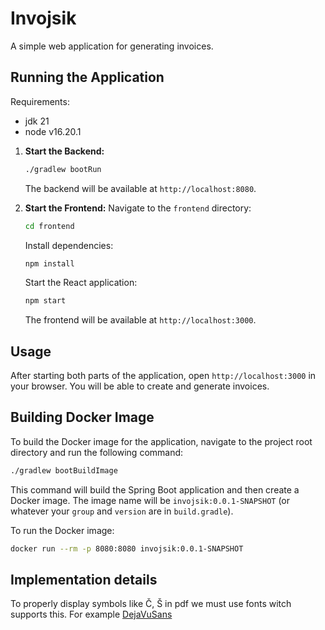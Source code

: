 # Invojsik

A simple web application for generating invoices.

## Running the Application

Requirements:
- jdk 21
- node v16.20.1

1.  **Start the Backend:**
    ```bash
    ./gradlew bootRun
    ```
    The backend will be available at `http://localhost:8080`.

2.  **Start the Frontend:**
    Navigate to the `frontend` directory:
    ```bash
    cd frontend
    ```
    Install dependencies:
    ```bash
    npm install
    ```
    Start the React application:
    ```bash
    npm start
    ```
    The frontend will be available at `http://localhost:3000`.

## Usage

After starting both parts of the application, open `http://localhost:3000` in your browser. You will be able to create and generate invoices.

## Building Docker Image

To build the Docker image for the application, navigate to the project root directory and run the following command:

```bash
./gradlew bootBuildImage
```

This command will build the Spring Boot application and then create a Docker image. The image name will be `invojsik:0.0.1-SNAPSHOT` (or whatever your `group` and `version` are in `build.gradle`).

To run the Docker image:

```bash
docker run --rm -p 8080:8080 invojsik:0.0.1-SNAPSHOT
```


## Implementation details

To properly display symbols like Č, Š in pdf we must use fonts witch supports this. 
For example [DejaVuSans](https://dejavu-fonts.github.io/)
